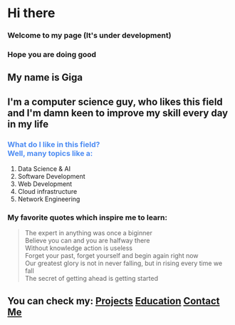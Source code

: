 # Hi there 
### Welcome to my page (It's under development)
### Hope you are doing good


## My name is Giga 
## I'm a computer science guy, who likes this field and I'm damn keen to improve my skill every day in my life 


<h3 style="color:rgb(77, 140, 243)"> What do I like in this field? <br>Well, many topics like a:</h3> 

 1. Data Science & AI 
 2. Software Development 
 3. Web Development 
 4. Cloud infrastructure 
 5. Network Engineering






### My favorite quotes which inspire me to learn:
> The expert in anything was once a biginner <br>
> Believe you can and you are halfway there <br>
> Without knowledge action is useless <br>
> Forget your past, forget yourself and begin again right now <br>
> Our greatest glory is not in never falling, but in rising every time we fall <br> 
> The secret of getting ahead is getting started 




## You can check my:  [Projects](./Projects)    [Education](./Education)    [Contact Me](./Contact.md)    

